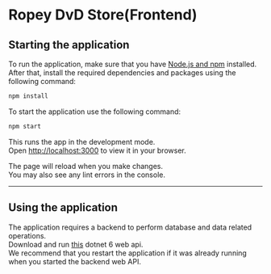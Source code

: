 # Ropey DvD Store(Frontend)

## Starting the application

To run the application, make sure that you have [Node.js and npm](https://nodejs.org/en/download/) installed.\
After that, install the required dependencies and packages using the following command:

```bash
npm install
```

To start the application use the following command:

```bash
npm start
```

This runs the app in the development mode.\
Open [http://localhost:3000](http://localhost:3000) to view it in your browser.

The page will reload when you make changes.\
You may also see any lint errors in the console.

<hr/>

## Using the application

The application requires a backend to perform database and data related operations.\
Download and run [this](https://github.com/p0ppy-fl0w3r/DvD_Api) dotnet 6 web api.\
We recommend that you restart the application if it was already running when you started the backend web API.
